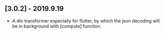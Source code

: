 ## [3.0.2] - 2019.9.19

* A dio transformer especially for flutter, by which the json decoding will be in background with [compute] function.

